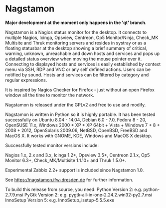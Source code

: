 Nagstamon
=========

**Major development at the moment only happens in the 'qt' branch.**

Nagstamon is a Nagios status monitor for the desktop. It connects to multiple Nagios, Icinga, Opsview, Centreon, Op5 Monitor/Ninja, Check_MK Multisite and Thruk monitoring servers and resides in systray or as a floating statusbar at the desktop showing a brief summary of critical, warning, unknown, unreachable and down hosts and services and pops up a detailed status overview when moving the mouse pointer over it. Connecting to displayed hosts and services is easily established by context menu via SSH, RDP and VNC or any self defined actions. Users can be notified by sound. Hosts and services can be filtered by category and regular expressions.

It is inspired by Nagios Checker for Firefox - just without an open Firefox window all the time to monitor the network.

Nagstamon is released under the GPLv2 and free to use and modify.

Nagstamon is written in Python so it is highly portable. It has been tested successfully on Ubuntu 8.04 - 14.04, Debian 6.0 - 7.0, Fedora 8 - 20, OpenSUSE 11.x, Windows 2000 + XP + XP 64bit + Vista + Windows 7 + 8 + 2008 + 2012, OpenSolaris 2009.06, NetBSD, OpenBSD, FreeBSD and MacOS X.
It works with GNOME, KDE, Windows and MacOS X desktop.

Successfully tested monitor versions include:

Nagios 1.x, 2.x and 3.x, Icinga 1.2+, Opsview 3.5+, Centreon 2.1.x, Op5 Monitor 6.3+, Check_MK/Multisite 1.1.10+ and Thruk 1.5.0+.

Experimental Zabbix 2.2+ support is included since Nagstamon 1.0.


See https://nagstamon.ifw-dresden.de for further information.

To build this release from source, you need:
Python    Version 2: e.g. python-2.7.9.msi
PyGtk     Version 2: e.g. pygtk-all-in-one-2.24.2.win32-py2.7.msi
InnoSetup Version 5: e.g. InnoSetup_isetup-5.5.5.exe
